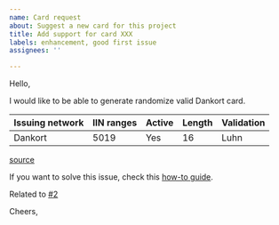 ```yaml
---
name: Card request
about: Suggest a new card for this project
title: Add support for card XXX
labels: enhancement, good first issue
assignees: ''

---
```


<!-- Replace Dankort with the card you want -->
<!--Fill the table as per the wiki link or any other valid source-->

Hello,

I would like to be able to generate randomize valid Dankort card.

| Issuing network | IIN ranges | Active | Length |  Validation |
| -- | -- | -- | -- | -- |
| Dankort | 5019 | Yes | 16 | Luhn |

[source](https://en.wikipedia.org/wiki/Payment_card_number#Issuer_identification_number_%28IIN%29)

If you want to solve this issue, check this [how-to guide]( https://github.com/d-edge/Cardizer/blob/main/.github/CONTRIBUTING.md#add-a-new-card).

Related to [#2](https://github.com/d-edge/Cardizer/issues/2)

Cheers,
